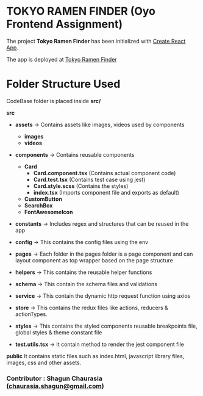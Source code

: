 # TOKYO RAMEN FINDER (Oyo Frontend Assignment)

The project **Tokyo Ramen Finder** has been initialized with [Create React App](https://github.com/facebook/create-react-app).


The app is deployed at [Tokyo Ramen Finder](https://ramen-finder.herokuapp.com/)


# Folder Structure Used


CodeBase folder is placed inside **src/**

**src**
   - **assets** -> Contains assets like images, videos used by components
     - **images**
     - **videos**

   - **components** -> Contains reusable components
     - **Card**
       - **Card.component.tsx** (Contains actual component code)
       - **Card.test.tsx** (Contains test case using jest)
       - **Card.style.scss** (Contains the styles)
       - **index.tsx** (Imports component file and exports as default)
     - **CustomButton**
     - **SearchBox**
     - **FontAwesomeIcon**


  - **constants** -> Includes regex and structures that can be reused in the app

  - **config** -> This contains the config files using the env

  - **pages** -> Each folder in the pages folder is a page component and can layout component as top wrapper based on the page structure 

  - **helpers** -> This contains the reusable helper functions

  - **schema** -> This contain the schema files and validations 

  - **service** -> This contain the dynamic http request function using axios
  
  - **store** -> This contains the redux files like actions, reducers & actionTypes.

  - **styles** -> This contains the styled components reusable breakpoints file, global styles & theme constant file

  - **test.utils.tsx** -> It contain method to render the jest component file


**public** 
It contains static files such as index.html, javascript library files, images, css and other assets.


### Contributor : Shagun Chaurasia (chaurasia.shagun@gmail.com)

